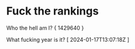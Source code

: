 # Fuck the rankings

Who the hell am I?
{ 1429640 }

What fucking year is it?
[ 2024-01-17T13:07:18Z ]
